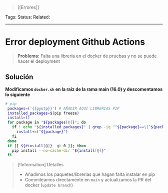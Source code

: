 > [[Errores]]

Tags: 
Status: 
Related: 

___

# Error deployment Github Actions

> **Problema:** Falta una librería en el docker de pruebas y no se puede hacer el deployment

## Solución

**Modificamos `docker.sh` en la raíz de la rama main (16.0) y descomentamos lo siguiente**
```sh
# pip
 packages=('{{pyotp}}') # AÑADIR AQUI LIBRERIAS PIP
 installed_packages=$(pip freeze)
 install=()
 for package in "${packages[@]}"; do
   if ! echo "${installed_packages}" | grep -iq "^${package}==\|^${package}"; then
     install+=("${package}")
   fi
 done
 if [[ ${#install[@]} -gt 0 ]]; then
   pip install --no-cache-dir "${install[@]}"
 fi
```


> [!Information] Detalles
> - Añadimos los paquetes/librerias que hagan falta instalar en pip
> - Commiteamos directamente en `main` y actualizamos la PR del docker (`update branch`)

